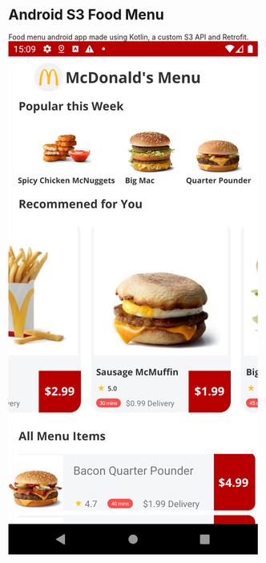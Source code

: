 # Android S3 Food Menu
Food menu android app made using Kotlin, a custom S3 API and Retrofit.
![alt text](https://raw.githubusercontent.com/jamesdwolfe/Android-S3-Food-Menu/master/demo.png)<br/>
